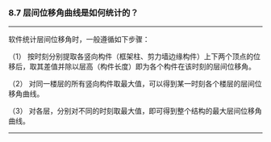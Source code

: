 ﻿### 8.7  层间位移角曲线是如何统计的？
---

软件统计层间位移角时，一般遵循如下步骤：

（1）  按时刻分别提取各竖向构件（框架柱、剪力墙边缘构件）上下两个顶点的位移后，取其差值并除以层高（构件长度）即为各个构件在该时刻的层间位移角。

（2）  对同一楼层的所有竖向构件取最大值，可以得到某一时刻各个楼层的层间位移角曲线。

（3）  对各层，分别对不同的时刻取最大值，即可得到整个结构的最大层间位移角曲线。

---
